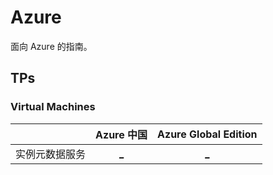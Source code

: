 # Azure

面向 Azure 的指南。

## TPs

### Virtual Machines

||Azure 中国|Azure Global Edition|
|:--:|:--:|:--:|
|实例元数据服务|[_](https://docs.azure.cn/zh-cn/virtual-machines/linux/instance-metadata-service?tabs=linux)|[_](https://learn.microsoft.com/zh-cn/azure/virtual-machines/instance-metadata-service?tabs=linux)|
